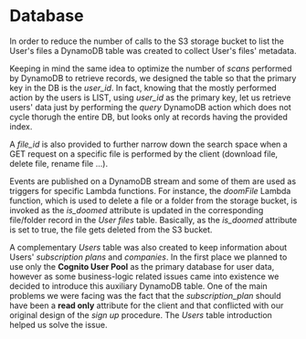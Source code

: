# Database

In order to reduce the number of calls to the S3 storage bucket to list the User's files a DynamoDB table was created to collect User's files' metadata.

Keeping in mind the same idea to optimize the number of *scans* performed by DynamoDB to retrieve records, we designed the table so that the primary key in the DB is the *user_id*. In fact, knowing that the mostly performed action by the users is LIST, using *user_id* as the primary key, let us retrieve users' data just by performing the *query* DynamoDB action which does not cycle thorugh the entire DB, but looks only at records having the provided index. 

A *file_id* is also provided to further narrow down the search space when a GET request on a specific file is performed by the client (download file, delete file, rename file ...).

Events are published on a DynamoDB stream and some of them are used as triggers for specific Lambda functions.
For instance, the *doomFile* Lambda function, which is used to delete a file or a folder from the storage bucket, is invoked as the *is_doomed* attribute is updated in the corresponding file/folder record in the *User files* table.
Basically, as the *is_doomed* attribute is set to true, the file gets deleted from the S3 bucket.

A complementary *Users* table was also created to keep information about Users' *subscription plans* and *companies*.
In the first place we planned to use only the **Cognito User Pool** as the primary database for user data, however as some business-logic related issues came into existence we decided to introduce this auxiliary DynamoDB table.
One of the main problems we were facing was the fact that the *subscription_plan* should have been a **read only** attribute for the client and that conflicted with our original design of the *sign up* procedure. The *Users* table introduction helped us solve the issue.